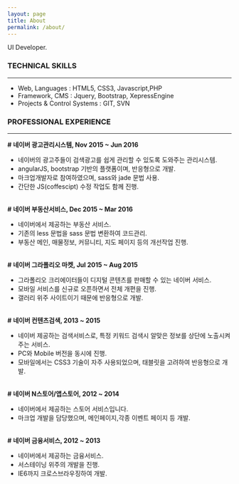 ```yaml
---
layout: page
title: About
permalink: /about/
---
```


UI Developer.

### TECHNICAL SKILLS
---
- Web, Languages : HTML5, CSS3, Javascript,PHP
- Framework, CMS : Jquery, Bootstrap, XepressEngine
- Projects & Control Systems : GIT, SVN


### PROFESSIONAL EXPERIENCE
---
**# 네이버 광고관리시스템, Nov 2015 ~ Jun 2016**

- 네이버의 광고주들이 검색광고를 쉽게 관리할 수 있도록 도와주는 관리시스템.
- angularJS, bootstrap 기반의 플랫폼이며, 반응형으로 개발.
- 마크업개발자로 참여하였으며, sass와 jade 문법 사용.
- 간단한 JS(coffescipt) 수정 작업도 함께 진행.
<br><br>

**# 네이버 부동산서비스, Dec 2015 ~ Mar 2016**

- 네이버에서 제공하는 부동산 서비스.
- 기존의 less 문법을 sass 문법 변환하여 코드관리.
- 부동산 메인, 매물정보, 커뮤니티, 지도 페이지 등의 개선작업 진행.
<br><br>

**# 네이버 그라폴리오 마켓, Jul 2015 ~ Aug 2015**

- 그라폴리오 크리에이터들이 디지털 콘텐츠를 판매할 수 있는 네이버 서비스.
- 모바일 서비스를 신규로 오픈하면서 전체 개편을 진행.
- 갤러리 위주 사이트이기 때문에 반응형으로 개발.
<br><br>

**# 네이버 컨텐츠검색, 2013 ~ 2015**

- 네이버 제공하는 검색서비스로, 특정 키워드 검색시 알맞은 정보를 상단에 노출시켜 주는 서비스.
- PC와 Mobile 버전을 동시에 진행.
- 모바일에서는 CSS3 기술이 자주 사용되었으며, 태블릿을 고려하여 반응형으로 개발.
<br><br>

**# 네이버 N스토어/앱스토어, 2012 ~ 2014**

- 네이버에서 제공하는 스토어 서비스입니다.
- 마크업 개발을 담당했으며, 메인페이지,각종 이벤트 페이지 등 개발.
<br><br>

**# 네이버 금융서비스, 2012 ~ 2013**

- 네이버에서 제공하는 금융서비스.
- 서스테이닝 위주의 개발을 진행.
- IE6까지 크로스브라우징하여 개발.
